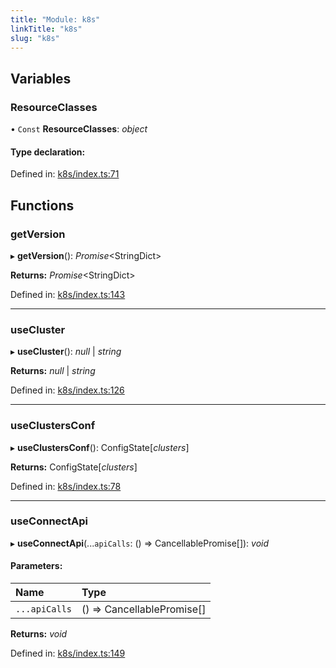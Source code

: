 ```yaml
---
title: "Module: k8s"
linkTitle: "k8s"
slug: "k8s"
---
```


## Variables

### ResourceClasses

• `Const` **ResourceClasses**: *object*

#### Type declaration:

Defined in: [k8s/index.ts:71](https://github.com/kinvolk/headlamp/blob/b1d8df6/frontend/src/lib/k8s/index.ts#L71)

## Functions

### getVersion

▸ **getVersion**(): *Promise*<StringDict\>

**Returns:** *Promise*<StringDict\>

Defined in: [k8s/index.ts:143](https://github.com/kinvolk/headlamp/blob/b1d8df6/frontend/src/lib/k8s/index.ts#L143)

___

### useCluster

▸ **useCluster**(): *null* \| *string*

**Returns:** *null* \| *string*

Defined in: [k8s/index.ts:126](https://github.com/kinvolk/headlamp/blob/b1d8df6/frontend/src/lib/k8s/index.ts#L126)

___

### useClustersConf

▸ **useClustersConf**(): ConfigState[*clusters*]

**Returns:** ConfigState[*clusters*]

Defined in: [k8s/index.ts:78](https://github.com/kinvolk/headlamp/blob/b1d8df6/frontend/src/lib/k8s/index.ts#L78)

___

### useConnectApi

▸ **useConnectApi**(...`apiCalls`: () => CancellablePromise[]): *void*

#### Parameters:

Name | Type |
:------ | :------ |
`...apiCalls` | () => CancellablePromise[] |

**Returns:** *void*

Defined in: [k8s/index.ts:149](https://github.com/kinvolk/headlamp/blob/b1d8df6/frontend/src/lib/k8s/index.ts#L149)

